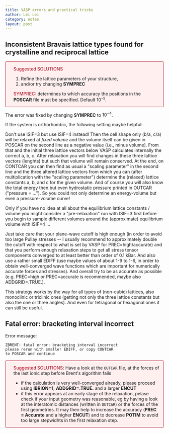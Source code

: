 ```yaml
---
title: VASP errors and practical tricks
author: Lei Lei
category: notes
layout: post
---
```


## Inconsistent Bravais lattice types found for crystalline and reciprocal lattice

<div style="border-width: 1px; border-style:solid; border-color: #b2182b; border-radius:3px; background-color: #FFEFEF;">
    <div style="padding-left: 25px; padding-right: 10px;">
        <p>
            <span style="color: #b2182b; font-weight: 550;">Suggested SOLUTIONS</span>
            <ol>
            <li>Refine the lattice parameters of your structure,</li>
            <li>and/or try changing <b>SYMPREC</b></li>
            </ol>
        </p>
        <p>
            <span style="color: #b2182b; font-weight: 550;">SYMPREC:</span> determines to which accuracy the positions in the <b>POSCAR</b> file must be specified. Default 10<sup style="font-size:75%">&minus;5</sup>.
        </p>
    </div>
</div>

The error was fixed by changing **SYMPREC** to $10^{-4}$.

If the system is orthorhombic, the following setting maybe helpful:

Don't use ISIF=3 but use  ISIF=4  instead! Then the cell shape only (b/a, c/a) will be relaxed at  *fixed volume* and the volume itself can be given in POSCAR on the second line as a negative value (i.e., minus volume). From that and the initial three lattice vectors below VASP calculates internally the correct a, b, c. After relaxation you will find changes in these three lattice vectors (lenghts) but such that volume will remain conserved. At the end, on CONTCAR you can then find as usual a "scaling parameter" in the second line and the three altered lattice vectors from which you can (after multiplication with the "scaling parameter") determine the (relaxed) lattice constants a, b, and c for the given volume. And of course you will also know the total energy then but even hydrostatic pressure printed in OUTCAR ("pressure = ..."). So you could not only determine an energy-volume but even a pressure-volume curve!

Only if you have no idea at all about the equilibrium lattice constants / volume you might consider a "pre-relaxation" run with ISIF=3 first before you begin to sample different volumes around the (approximate) equilibrium volume with ISIF=4 ...

Just take care that your plane-wave cutoff is high enough (in order to avoid too large Pullay stresses -- I usually recommend to approximately double the cutoff with respect to what is set by VASP for PREC=high/accurate) and that you perform enough relaxation steps to get all stress tensor components converged to at least better than order of 0.1 kBar. And also use a rather small EDIFF (use maybe values of about 1-9 to 1-6, in order to obtain well-converged wave functions which are important for numerically accurate forces and stresses). And overall try to be as accurate as possible (e.g. PREC=high or PREC=accurate is recommended, maybe also ADDGRID=.TRUE.).

This strategy works by the way for all types of (non-cubic) lattices, also monoclinic or triclinic ones (getting not only the three lattice constants but also the one or three angles). And even for tetragonal or hexagonal ones it can still be useful.


## Fatal error: bracketing interval incorrect

Error message:

```shell
ZBRENT: fatal error: bracketing interval incorrect
please rerun with smaller EDIFF, or copy CONTCAR
to POSCAR and continue
```

<div style="border-width: 1px; border-style:solid; border-color: #b2182b; border-radius:3px; background-color: #FFEFEF;">
    <div style="padding-left: 25px; padding-right: 10px;">
        <p>
            <span style="color: #b2182b; font-weight: 550;">Suggested SOLUTIONS</span>: Have a look at the <code>OUTCAR</code> file, at the forces of the last ionic step before Brent's algorithm fails
            <ul>
            <li>if the calculation is very well-converged already, please proceed using <b>IBRION=1</b>; <b>ADDGRID=.TRUE.</b> and a larger <b>ENCUT</b></li>
            <li>if this error appears at an early stage of the relaxation, pelase check if your input geometry was reasonable, eg by having a look at the interatomic distances (written in <code>OUTCAR</code>) or the forces of the first geometries. It may then help to increase the accuracy (<b>PREC = Accurate</b> and a higher <b>ENCUT</b>) and to decrease <b>POTIM</b> to avoid too large stepwidhts in the first relaxation step.</li>
            </ul>
        </p>
    </div>
</div>